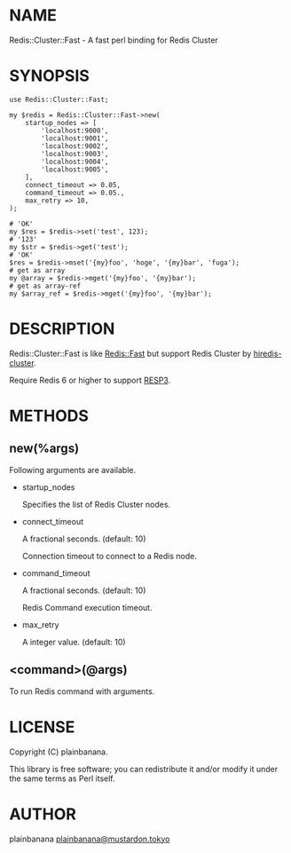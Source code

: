 # NAME

Redis::Cluster::Fast - A fast perl binding for Redis Cluster

# SYNOPSIS

    use Redis::Cluster::Fast;

    my $redis = Redis::Cluster::Fast->new(
        startup_nodes => [
            'localhost:9000',
            'localhost:9001',
            'localhost:9002',
            'localhost:9003',
            'localhost:9004',
            'localhost:9005',
        ],
        connect_timeout => 0.05,
        command_timeout => 0.05.,
        max_retry => 10,
    );

    # 'OK'
    my $res = $redis->set('test', 123);
    # '123'
    my $str = $redis->get('test');
    # 'OK'
    $res = $redis->mset('{my}foo', 'hoge', '{my}bar', 'fuga');
    # get as array
    my @array = $redis->mget('{my}foo', '{my}bar');
    # get as array-ref
    my $array_ref = $redis->mget('{my}foo', '{my}bar');

# DESCRIPTION

Redis::Cluster::Fast is like [Redis::Fast](https://github.com/shogo82148/Redis-Fast) but support Redis Cluster by [hiredis-cluster](https://github.com/Nordix/hiredis-cluster).

Require Redis 6 or higher to support [RESP3](https://github.com/antirez/RESP3/blob/master/spec.md).

# METHODS

## new(%args)

Following arguments are available.

- startup\_nodes

    Specifies the list of Redis Cluster nodes.

- connect\_timeout

    A fractional seconds. (default: 10)

    Connection timeout to connect to a Redis node.

- command\_timeout

    A fractional seconds. (default: 10)

    Redis Command execution timeout.

- max\_retry

    A integer value. (default: 10)

## &lt;command>(@args)

To run Redis command with arguments.

# LICENSE

Copyright (C) plainbanana.

This library is free software; you can redistribute it and/or modify
it under the same terms as Perl itself.

# AUTHOR

plainbanana <plainbanana@mustardon.tokyo>
